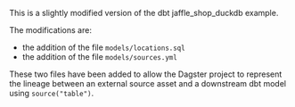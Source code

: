 This is a slightly modified version of the dbt jaffle_shop_duckdb example.

The modifications are:
-  the addition of the file `models/locations.sql`
-  the addition of the file `models/sources.yml` 

These two files have been added to allow the Dagster project to represent the lineage between an external source asset and a downstream dbt model using `source("table")`.